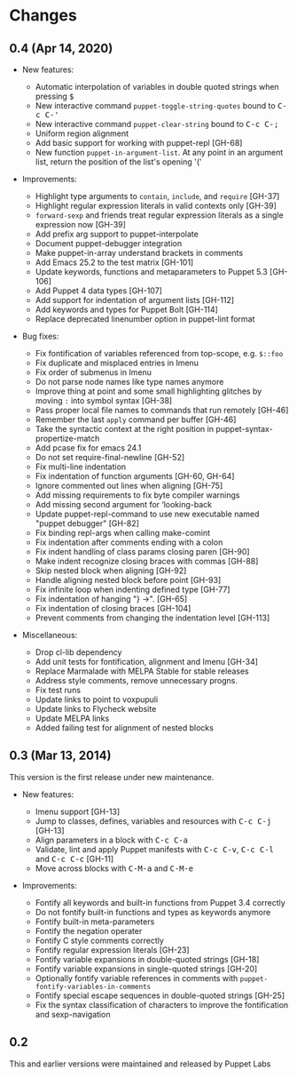 Changes
=======

0.4 (Apr 14, 2020)
------------------

- New features:

    - Automatic interpolation of variables in double quoted strings when
      pressing <kbd>$</kbd>
    - New interactive command `puppet-toggle-string-quotes` bound to <kbd>C-c
      C-'</kbd>
    - New interactive command `puppet-clear-string` bound to <kbd>C-c C-;</kbd>
    - Uniform region alignment
    - Add basic support for working with puppet-repl [GH-68]
    - New function `puppet-in-argument-list`.  At any point in an argument
      list, return the position of the list's opening '('

- Improvements:

    - Highlight type arguments to `contain`, `include`, and `require` [GH-37]
    - Highlight regular expression literals in valid contexts only [GH-39]
    - `forward-sexp` and friends treat regular expression literals as a single
      expression now [GH-39]
    - Add prefix arg support to puppet-interpolate
    - Document puppet-debugger integration
    - Make puppet-in-array understand brackets in comments
    - Add Emacs 25.2 to the test matrix [GH-101]
    - Update keywords, functions and metaparameters to Puppet 5.3 [GH-106]
    - Add Puppet 4 data types [GH-107]
    - Add support for indentation of argument lists [GH-112]
    - Add keywords and types for Puppet Bolt [GH-114]
    - Replace deprecated linenumber option in puppet-lint format

- Bug fixes:

    - Fix fontification of variables referenced from top-scope, e.g. `$::foo`
    - Fix duplicate and misplaced entries in Imenu
    - Fix order of submenus in Imenu
    - Do not parse node names like type names anymore
    - Improve thing at point and some small highlighting glitches by moving `:`
      into symbol syntax [GH-38]
    - Pass proper local file names to commands that run remotely [GH-46]
    - Remember the last `apply` command per buffer [GH-46]
    - Take the syntactic context at the right position in
      puppet-syntax-propertize-match
    - Add pcase fix for emacs 24.1
    - Do not set require-final-newline [GH-52]
    - Fix multi-line indentation
    - Fix indentation of function arguments [GH-60, GH-64]
    - Ignore commented out lines when aligning [GH-75]
    - Add missing requirements to fix byte compiler warnings
    - Add missing second argument for ‘looking-back
    - Update puppet-repl-command to use new executable named "puppet debugger"
      [GH-82]
    - Fix binding repl-args when calling make-comint
    - Fix indentation after comments ending with a colon
    - Fix indent handling of class params closing paren [GH-90]
    - Make indent recognize closing braces with commas [GH-88]
    - Skip nested block when aligning [GH-92]
    - Handle aligning nested block before point [GH-93]
    - Fix infinite loop when indenting defined type [GH-77]
    - Fix indentation of hanging "} ->". [GH-65]
    - Fix indentation of closing braces [GH-104]
    - Prevent comments from changing the indentation level [GH-113]

- Miscellaneous:

    - Drop cl-lib dependency
    - Add unit tests for fontification, alignment and Imenu [GH-34]
    - Replace Marmalade with MELPA Stable for stable releases
    - Address style comments, remove unnecessary progns.
    - Fix test runs
    - Update links to point to voxpupuli
    - Update links to Flycheck website
    - Update MELPA links
    - Added failing test for alignment of nested blocks

0.3 (Mar 13, 2014)
------------------

This version is the first release under new maintenance.

- New features:

    - Imenu support [GH-13]
    - Jump to classes, defines, variables and resources with <kbd>C-c C-j</kbd>
      [GH-13]
    - Align parameters in a block with <kbd>C-c C-a</kbd>
    - Validate, lint and apply Puppet manifests with <kbd>C-c C-v</kbd>,
      <kbd>C-c C-l</kbd> and <kbd>C-c C-c</kbd> [GH-11]
    - Move across blocks with <kbd>C-M-a</kbd> and <kbd>C-M-e</kbd>

- Improvements:

    - Fontify all keywords and built-in functions from Puppet 3.4 correctly
    - Do not fontify built-in functions and types as keywords anymore
    - Fontify built-in meta-parameters
    - Fontify the negation operater
    - Fontify C style comments correctly
    - Fontify regular expression literals [GH-23]
    - Fontify variable expansions in double-quoted strings [GH-18]
    - Fontify variable expansions in single-quoted strings [GH-20]
    - Optionally fontify variable references in comments with
      `puppet-fontify-variables-in-comments`
    - Fontify special escape sequences in double-quoted strings [GH-25]
    - Fix the syntax classification of characters to improve the fontification
      and sexp-navigation

0.2
---

This and earlier versions were maintained and released by Puppet Labs
